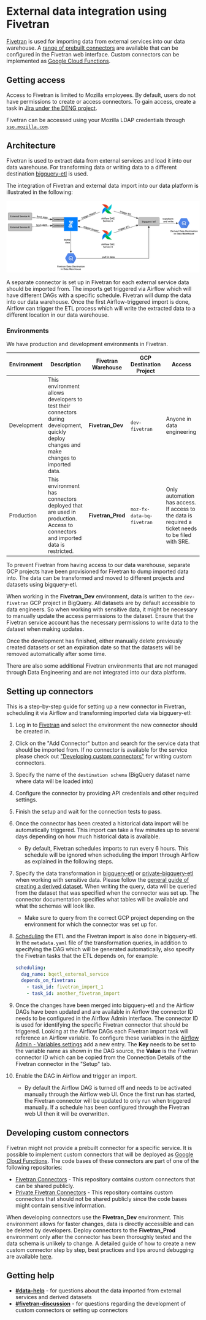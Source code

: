 # External data integration using Fivetran

[Fivetran](https://www.fivetran.com/) is used for importing data from external services into our data warehouse. A [range of prebuilt connectors](https://www.fivetran.com/connectors) are available that can be configured in the Fivetran web interface. Custom connectors can be implemented as [Google Cloud Functions](https://fivetran.com/docs/functions/google-cloud-functions).

## Getting access

Access to Fivetran is limited to Mozilla employees. By default, users do not have permissions to create or access connectors. To gain access, create a task in [Jira under the DENG project](https://mozilla-hub.atlassian.net/jira/software/c/projects/DENG/issues/).

Fivetran can be accessed using your Mozilla LDAP credentials through [`sso.mozilla.com`](https://sso.mozilla.com/).

## Architecture

Fivetran is used to extract data from external services and load it into our data warehouse. For transforming data or writing data to a different destination [bigquery-etl](https://github.com/mozilla/bigquery-etl) is used.

The integration of Fivetran and external data import into our data platform is illustrated in the following:

![](../assets/fivetran_architecture.png)

A separate connector is set up in Fivetran for each external service data should be imported from. The imports get triggered via Airflow which will have different DAGs with a specific schedule. Fivetran will dump the data into our data warehouse. Once the first Airflow-triggered import is done, Airflow can trigger the ETL process which will write the extracted data to a different location in our data warehouse.

### Environments

We have production and development environments in Fivetran.

| Environment | Description                                                                                                                               | Fivetran Warehouse | GCP Destination Project   | Access                                                                                             |
| ----------- | ----------------------------------------------------------------------------------------------------------------------------------------- | ------------------ | ------------------------- | -------------------------------------------------------------------------------------------------- |
| Development | This environment allows developers to test their connectors during development, quickly deploy changes and make changes to imported data. | **Fivetran_Dev**   | `dev-fivetran`            | Anyone in data engineering                                                                         |
| Production  | This environment has connectors deployed that are used in production. Access to connectors and imported data is restricted.               | **Fivetran_Prod**  | `moz-fx-data-bq-fivetran` | Only automation has access. If access to the data is required a ticket needs to be filed with SRE. |

To prevent Fivetran from having access to our data warehouse, separate GCP projects have been provisioned for Fivetran to dump imported data into. The data can be transformed and moved to different projects and datasets using bigquery-etl.

When working in the **Fivetran_Dev** environment, data is written to the `dev-fivetran` GCP project in BigQuery. All datasets are by default accessible to data engineers. So when working with sensitive data, it might be necessary to manually update the access permissions to the dataset. Ensure that the Fivetran service account has the necessary permissions to write data to the dataset when making updates.

Once the development has finished, either manually delete previously created datasets or set an expiration date so that the datasets will be removed automatically after some time.

There are also some additional Fivetran environments that are not managed through Data Engineering and are not integrated into our data platform.

## Setting up connectors

This is a step-by-step guide for setting up a new connector in Fivetran, scheduling it via Airflow and transforming imported data via bigquery-etl:

1. Log in to [Fivetran](https://fivetran.com) and select the environment the new connector should be created in.
1. Click on the "Add Connector" button and search for the service data that should be imported from. If no connector is available for the service please check out ["Developing custom connectors"](#developing-custom-connectors) for writing custom connectors.
1. Specify the name of the `destination schema` (BigQuery dataset name where data will be loaded into)
1. Configure the connector by providing API credentials and other required settings.
1. Finish the setup and wait for the connection tests to pass.
1. Once the connector has been created a historical data import will be automatically triggered. This import can take a few minutes up to several days depending on how much historical data is available.
   - By default, Fivetran schedules imports to run every 6 hours. This schedule will be ignored when scheduling the import through Airflow as explained in the following steps.
1. Specify the data transformation in [bigquery-etl](https://github.com/mozilla/bigquery-etl) or [private-bigquery-etl](https://github.com/mozilla/private-bigquery-etl) when working with sensitive data. Please follow the [general guide of creating a derived dataset](https://mozilla.github.io/bigquery-etl/cookbooks/creating_a_derived_dataset/). When writing the query, data will be queried from the dataset that was specified when the connector was set up. The connector documentation specifies what tables will be available and what the schemas will look like.
   - Make sure to query from the correct GCP project depending on the environment for which the connector was set up for.
1. [Scheduling](https://github.com/mozilla/bigquery-etl/blob/main/docs/reference/scheduling.md) the ETL and the Fivetran import is also done in bigquery-etl. In the `metadata.yaml` file of the transformation queries, in addition to specifying the DAG which will be generated automatically, also specify the Fivetran tasks that the ETL depends on, for example:

   ```yaml
   scheduling:
     dag_name: bqetl_external_service
     depends_on_fivetran:
       - task_id: fivetran_import_1
       - task_id: another_fivetran_import
   ```

1. Once the changes have been merged into bigquery-etl and the Airflow DAGs have been updated and are available in Airflow the connector ID needs to be configured in the Airflow Admin interface. The connector ID is used for identifying the specific Fivetran connector that should be triggered. Looking at the Airflow DAGs each Fivetran import task will reference an Airflow variable. To configure these variables in the [Airflow Admin - Variables settings](https://workflow.telemetry.mozilla.org/variable/list/) add a new entry. The **Key** needs to be set to the variable name as shown in the DAG source, the **Value** is the Fivetran connector ID which can be copied from the Connection Details of the Fivetran connector in the "Setup" tab.
1. Enable the DAG in Airflow and trigger an import.
   - By default the Airflow DAG is turned off and needs to be activated manually through the Airflow web UI. Once the first run has started, the Fivetran connector will be updated to only run when triggered manually. If a schedule has been configured through the Fivetran web UI then it will be overwritten.

## Developing custom connectors

Fivetran might not provide a prebuilt connector for a specific service. It is possible to implement custom connectors that will be deployed as [Google Cloud Functions](https://fivetran.com/docs/functions/google-cloud-functions). The code bases of these connectors are part of one of the following repositories:

- [Fivetran Connectors](https://github.com/mozilla/fivetran-connectors) - This repository contains custom connectors that can be shared publicly.
- [Private Fivetran Connectors](https://github.com/mozilla/private-fivetran-connectors) - This repository contains custom connectors that should not be shared publicly since the code bases might contain sensitive information.

When developing connectors use the **Fivetran_Dev** environment. This environment allows for faster changes, data is directly accessible and can be deleted by developers.
Deploy connectors to the **Fivetran_Prod** environment only after the connector has been thoroughly tested and the data schema is unlikely to change.
A detailed guide of how to create a new custom connector step by step, best practices and tips around debugging are available [here](https://github.com/mozilla/fivetran-connectors#development).

## Getting help

- [**#data-help**](https://mozilla.slack.com/archives/C4D5ZA91B) - for questions about the data imported from external services and derived datasets
- [**#fivetran-discussion**](https://mozilla.slack.com/archives/C02GZTFM08M) - for questions regarding the development of custom connectors or setting up connectors

